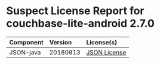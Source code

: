 
Suspect License Report for couchbase-lite-android 2.7.0
=======================================================

|Component|Version|License(s)|
| :--- | :--- | :--- |
|JSON-java|20180813|[JSON License](../../license-data/1e26c7bd-0277-479d-bc67-454ff0686faa.txt)|
